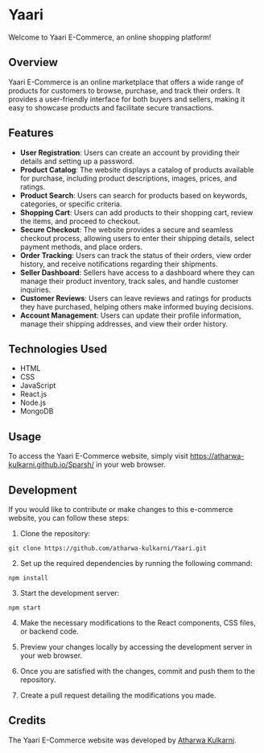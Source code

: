 # Yaari

Welcome to Yaari E-Commerce, an online shopping platform!

## Overview

Yaari E-Commerce is an online marketplace that offers a wide range of products for customers to browse, purchase, and track their orders. It provides a user-friendly interface for both buyers and sellers, making it easy to showcase products and facilitate secure transactions.

## Features

- **User Registration**: Users can create an account by providing their details and setting up a password.
- **Product Catalog**: The website displays a catalog of products available for purchase, including product descriptions, images, prices, and ratings.
- **Product Search**: Users can search for products based on keywords, categories, or specific criteria.
- **Shopping Cart**: Users can add products to their shopping cart, review the items, and proceed to checkout.
- **Secure Checkout**: The website provides a secure and seamless checkout process, allowing users to enter their shipping details, select payment methods, and place orders.
- **Order Tracking**: Users can track the status of their orders, view order history, and receive notifications regarding their shipments.
- **Seller Dashboard**: Sellers have access to a dashboard where they can manage their product inventory, track sales, and handle customer inquiries.
- **Customer Reviews**: Users can leave reviews and ratings for products they have purchased, helping others make informed buying decisions.
- **Account Management**: Users can update their profile information, manage their shipping addresses, and view their order history.

## Technologies Used

- HTML
- CSS
- JavaScript
- React.js
- Node.js
- MongoDB

## Usage

To access the Yaari E-Commerce website, simply visit https://atharwa-kulkarni.github.io/Sparsh/ in your web browser.

## Development

If you would like to contribute or make changes to this e-commerce website, you can follow these steps:

1. Clone the repository:
```
git clone https://github.com/atharwa-kulkarni/Yaari.git
```

2. Set up the required dependencies by running the following command:
```
npm install
```

3. Start the development server:
```
npm start
```

4. Make the necessary modifications to the React components, CSS files, or backend code.

5. Preview your changes locally by accessing the development server in your web browser.

6. Once you are satisfied with the changes, commit and push them to the repository.

7. Create a pull request detailing the modifications you made.

## Credits

The Yaari E-Commerce website was developed by [Atharwa Kulkarni](https://github.com/atharwa-kulkarni).
